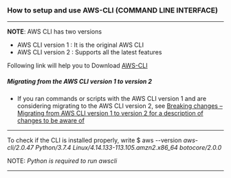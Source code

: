 ### How to setup and use AWS-CLI (COMMAND LINE INTERFACE)
<hr>
<b>NOTE</b>: AWS CLI has two versions

- AWS CLI version 1 : It is the original AWS CLI
- AWS CLI version 2 : Supports all the latest features

Following link will help you to Download [AWS-CLI](https://docs.aws.amazon.com/cli/latest/userguide/cli-chap-install.html)

##### Migrating from the AWS CLI version 1 to version 2
- If you ran commands or scripts with the AWS CLI version 1 and are considering migrating to the AWS CLI version 2, see [Breaking changes – Migrating from AWS CLI version 1 to version 2 for a description of changes to be aware of](https://docs.aws.amazon.com/cli/latest/userguide/cliv2-migration.html)
<hr>
To check if the CLI is installed properly, write
 $ aws --version
 <i>aws-cli/2.0.47 Python/3.7.4 Linux/4.14.133-113.105.amzn2.x86_64 botocore/2.0.0</i>

NOTE:<i> Python is required to run  awscli</i>
<hr>
